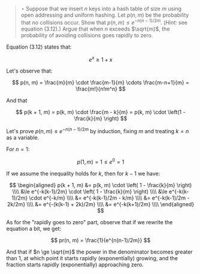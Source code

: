 > $\star$ Suppose that we insert $n$ keys into a hash table of size $m$ using
> open addressing and uniform hashing. Let $p(n,m)$ be the probability that no
> collisions occur. Show that $p(n, m) \le e^{-n(n-1)/2m}$. (_Hint:_ see
> equation (3.12).) Argue that when $n$ exceeds $\sqrt{m}$, the probability of
> avoiding collisions goes rapidly to zero.

Equation (3.12) states that:

$$ e^x \ge 1 + x $$

Let's observe that:

$$ p(n, m) = \frac{m}{m} \cdot \frac{m-1}{m} \cdots \frac{m-n+1}{m} = \frac{m!}{n!m^n} $$

And that

$$ p(k + 1, m) = p(k, m) \cdot \frac{m - k}{m} = p(k, m) \cdot \left(1 - \frac{k}{m} \right) $$

Let's prove $p(n, m) \le e^{-n(n-1)/2m}$ by induction, fixing $m$ and treating
$k = n$ as a variable.

For $n = 1$:

$$ p(1, m) = 1 \le e^{0} = 1 $$

If we assume the inequality holds for $k$, then for $k - 1$ we have:

$$
    \begin{aligned}
      p(k + 1, m) &= p(k, m) \cdot \left( 1 - \frac{k}{m} \right) \\\\
                   &\le e^{-k(k-1)/2m} \cdot \left( 1 - \frac{k}{m} \right) \\\\
                   &\le e^{-k(k-1)/2m} \cdot e^{-k/m} \\\\
                   &= e^{-k(k-1)/2m - k/m} \\\\
                   &= e^{-k(k-1)/2m - 2k/2m} \\\\
                   &= e^{-(k(k-1) + 2k)/2m} \\\\
                   &= e^{-k(k+1)/2m} \\\\
    \end{aligned}
$$

As for the "rapidly goes to zero" part, observe that if we rewrite the equation
a bit, we get:

$$ pr(n, m) = \frac{1}{e^{n(n-1)/2m}} $$

And that if $n \ge \sqrt{m}$ the power in the denominator becomes greater than
1, at which point it starts rapidly (exponentially) growing, and the fraction
starts rapidly (exponentially) approaching zero.
